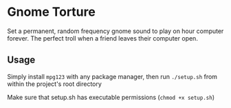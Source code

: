 # Gnome Torture

Set a permanent, random frequency gnome sound to play on hour computer forever. The perfect troll when a friend leaves their computer open.

## Usage

Simply install `mpg123` with any package manager, then run `./setup.sh` from within the project's root directory

Make sure that setup.sh has executable permissions (`chmod +x setup.sh`)
